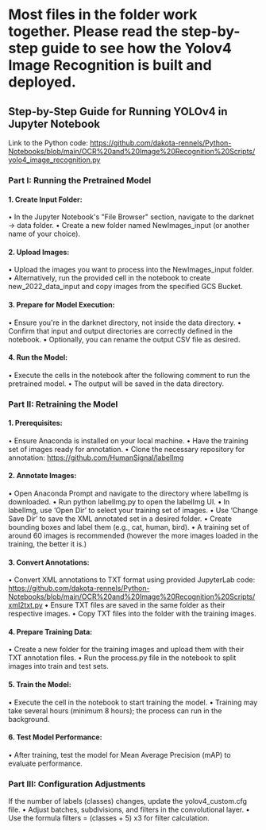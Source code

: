 # Most files in the folder work together. Please read the step-by-step guide to see how the Yolov4 Image Recognition is built and deployed.

## Step-by-Step Guide for Running YOLOv4 in Jupyter Notebook
Link to the Python code: https://github.com/dakota-rennels/Python-Notebooks/blob/main/OCR%20and%20Image%20Recognition%20Scripts/yolo4_image_recognition.py

### Part I: Running the Pretrained Model
#### 1.	Create Input Folder:
•	In the Jupyter Notebook's "File Browser" section, navigate to the darknet -> data folder.
•	Create a new folder named NewImages_input (or another name of your choice).

#### 2.	Upload Images:
•	Upload the images you want to process into the NewImages_input folder.
•	Alternatively, run the provided cell in the notebook to create new_2022_data_input and copy images from the specified GCS Bucket.

#### 3.	Prepare for Model Execution:
•	Ensure you're in the darknet directory, not inside the data directory.
•	Confirm that input and output directories are correctly defined in the notebook.
•	Optionally, you can rename the output CSV file as desired.

#### 4.	Run the Model:
•	 Execute the cells in the notebook after the following comment to run the pretrained model.
•	The output will be saved in the data directory.

### Part II: Retraining the Model
#### 1.	Prerequisites:
•	Ensure Anaconda is installed on your local machine.
•	Have the training set of images ready for annotation.
•	Clone the necessary repository for annotation: https://github.com/HumanSignal/labelImg

#### 2.	Annotate Images:
•	 Open Anaconda Prompt and navigate to the directory where labelImg is downloaded.
•	Run python labelImg.py to open the labelImg UI.
•	In labelImg, use ‘Open Dir’ to select your training set of images.
•	Use ‘Change Save Dir’ to save the XML annotated set in a desired folder.
•	Create bounding boxes and label them (e.g., cat, human, bird).
•	A training set of around 60 images is recommended (however the more images loaded in the training, the better it is.)

#### 3.	Convert Annotations:
•	Convert XML annotations to TXT format using provided JupyterLab code: https://github.com/dakota-rennels/Python-Notebooks/blob/main/OCR%20and%20Image%20Recognition%20Scripts/xml2txt.py
•	Ensure TXT files are saved in the same folder as their respective images.
•	Copy TXT files into the folder with the training images.

#### 4.	Prepare Training Data:
•	Create a new folder for the training images and upload them with their TXT annotation files.
•	Run the process.py file in the notebook to split images into train and test sets.
 
#### 5.	Train the Model:
•	Execute the cell in the notebook to start training the model.
•	Training may take several hours (minimum 8 hours); the process can run in the background.

#### 6.	Test Model Performance:
•	After training, test the model for Mean Average Precision (mAP) to evaluate performance.

### Part III: Configuration Adjustments
If the number of labels (classes) changes, update the yolov4_custom.cfg file.
•	Adjust batches, subdivisions, and filters in the convolutional layer.
•	Use the formula filters = (classes + 5) x3 for filter calculation.
